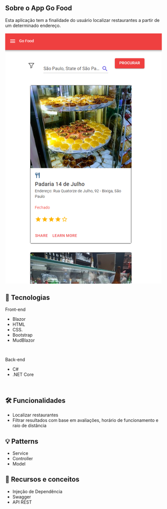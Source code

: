 ## Sobre o App Go Food
Esta aplicação tem a finalidade do usuário localizar restaurantes a partir de um determinado endereço.
<br>
<br>
![appThoes](https://github.com/guijs02/GoFood/blob/dev-go-food20/GoFood.png)
## 📡 Tecnologias
  Front-end
- Blazor
-  HTML
-  CSS.
-  Bootstrap
-  MudBlazor
  <br>
  
 Back-end
- C#
- .NET Core
<br>

## 🛠 Funcionalidades
- Localizar restaurantes
- Filtrar resultados com base em avaliações, horário de funcionamento e raio de distância


## 💡 Patterns
- Service
- Controller
- Model

## 📖 Recursos e conceitos
- Injeção de Dependência
- Swagger
- API REST

